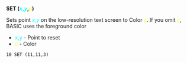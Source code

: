 **SET (<span style="color:#00FFFF;">*x*,*y*</span>,<span style="color:#FFFF00;">*c*</span>)**

Sets point <span style="color:#00FFFF;">*x*,*y*</span> on the low-resolution text screen to Color <span style="color:#FFFF00;">*c*</span>.  If you omit <span style="color:#FFFF00;">*c*</span>, BASIC uses the foreground color

- <span style="color:#00FFFF;">x,y</span> - Point to reset
- <span style="color:#FFFF00;">c</span> - Color

```ecb2
10 SET (11,11,3)
```

